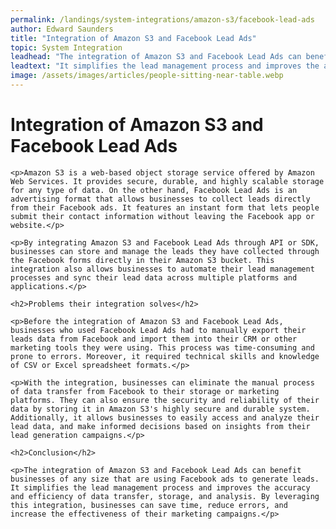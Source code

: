```yaml
---
permalink: /landings/system-integrations/amazon-s3/facebook-lead-ads
author: Edward Saunders
title: "Integration of Amazon S3 and Facebook Lead Ads"
topic: System Integration
leadhead: "The integration of Amazon S3 and Facebook Lead Ads can benefit businesses of any size that are using Facebook ads to generate leads"
leadtext: "It simplifies the lead management process and improves the accuracy and efficiency of data transfer, storage, and analysis. By leveraging this integration, businesses can save time, reduce errors, and increase the effectiveness of their marketing campaigns."
image: /assets/images/articles/people-sitting-near-table.webp
---
```

<div class="arttext">	<h1>Integration of Amazon S3 and Facebook Lead Ads</h1>

	<p>Amazon S3 is a web-based object storage service offered by Amazon Web Services. It provides secure, durable, and highly scalable storage for any type of data. On the other hand, Facebook Lead Ads is an advertising format that allows businesses to collect leads directly from their Facebook ads. It features an instant form that lets people submit their contact information without leaving the Facebook app or website.</p>

	<p>By integrating Amazon S3 and Facebook Lead Ads through API or SDK, businesses can store and manage the leads they have collected through the Facebook forms directly in their Amazon S3 bucket. This integration also allows businesses to automate their lead management processes and sync their lead data across multiple platforms and applications.</p>

	<h2>Problems their integration solves</h2>

	<p>Before the integration of Amazon S3 and Facebook Lead Ads, businesses who used Facebook Lead Ads had to manually export their leads data from Facebook and import them into their CRM or other marketing tools they were using. This process was time-consuming and prone to errors. Moreover, it required technical skills and knowledge of CSV or Excel spreadsheet formats.</p>

	<p>With the integration, businesses can eliminate the manual process of data transfer from Facebook to their storage or marketing platforms. They can also ensure the security and reliability of their data by storing it in Amazon S3's highly secure and durable system. Additionally, it allows businesses to easily access and analyze their lead data, and make informed decisions based on insights from their lead generation campaigns.</p>

	<h2>Conclusion</h2>

	<p>The integration of Amazon S3 and Facebook Lead Ads can benefit businesses of any size that are using Facebook ads to generate leads. It simplifies the lead management process and improves the accuracy and efficiency of data transfer, storage, and analysis. By leveraging this integration, businesses can save time, reduce errors, and increase the effectiveness of their marketing campaigns.</p>

</div>